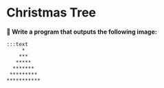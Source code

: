 
# Christmas Tree

**🎯 Write a program that outputs the following image:**

    :::text
         *
        ***
       *****
      *******
     *********
    ***********
